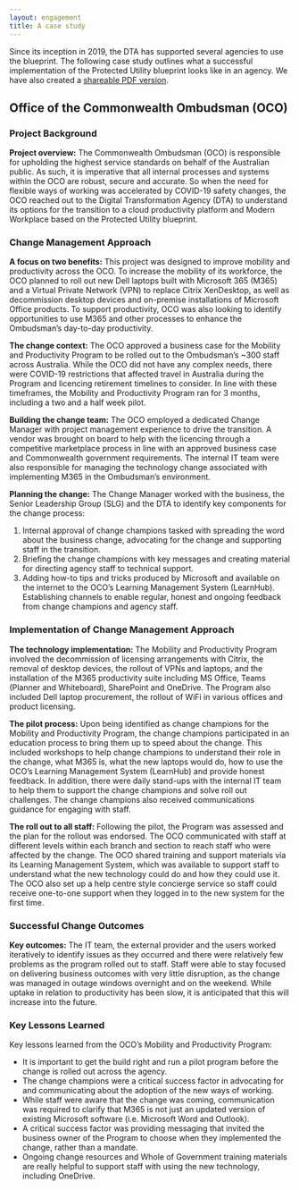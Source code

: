 ```yaml
--- 
layout: engagement 
title: A case study
---
```


Since its inception in 2019, the DTA has supported several agencies to use the blueprint. The following case study outlines what a successful implementation of the Protected Utility blueprint looks like in an agency. We have also created a [shareable PDF version](/assets/files/pdf/dta-pub-program-oco-case-study.pdf).  

## Office of the Commonwealth Ombudsman (OCO)

### Project Background

**Project overview:** The Commonwealth Ombudsman (OCO) is responsible for upholding the highest service standards on behalf of the Australian public. As such, it is imperative that all internal processes and systems within the OCO are robust, secure and accurate. So when the need for flexible ways of working was accelerated by COVID-19 safety changes, the OCO reached out to the Digital Transformation Agency (DTA) to understand its options for the transition to a cloud productivity platform and Modern Workplace based on the Protected Utility blueprint. 

### Change Management Approach

**A focus on two benefits:** This project was designed to improve mobility and productivity across the OCO. To increase the mobility of its workforce, the OCO planned to roll out new Dell laptops built with Microsoft 365 (M365) and a Virtual Private Network (VPN) to replace Citrix XenDesktop, as well as decommission desktop devices and on-premise installations of Microsoft Office products. To support productivity, OCO was also looking to identify opportunities to use M365 and other processes to enhance the Ombudsman’s day-to-day productivity.

**The change context:** The OCO approved a business case for the Mobility and Productivity Program to be rolled out to the Ombudsman’s ~300 staff across Australia. While the OCO did not have any complex needs, there were COVID-19 restrictions that affected travel in Australia during the Program and licencing retirement timelines to consider. In line with these timeframes, the Mobility and Productivity Program ran for 3 months, including a two and a half week pilot.

**Building the change team:** The OCO employed a dedicated Change Manager with project management experience to drive the transition. A vendor was brought on board to help with the licencing through a competitive marketplace process in line with an approved business case and Commonwealth government requirements. The internal IT team were also responsible for managing the technology change associated with implementing M365 in the Ombudsman’s environment.

**Planning the change:** The Change Manager worked with the business, the Senior Leadership Group (SLG) and the DTA to identify key components for the change process: 
1. Internal approval of change champions tasked with spreading the word about the business change, advocating for the change and supporting staff in the transition.
2. Briefing the change champions with key messages and creating material for directing agency staff to technical support.
3. Adding how-to tips and tricks produced by Microsoft and available on the internet to the OCO’s Learning Management System (LearnHub).
Establishing channels to enable regular, honest and ongoing feedback from change champions and agency staff.

### Implementation of Change Management Approach

**The technology implementation:** The Mobility and Productivity Program involved the decommission of licensing arrangements with Citrix, the removal of desktop devices, the rollout of VPNs and laptops, and the installation of the M365 productivity suite including MS Office, Teams (Planner and Whiteboard), SharePoint and OneDrive. The Program also included Dell laptop procurement, the rollout of WiFi in various offices and product licensing. 

**The pilot process:** Upon being identified as change champions for the Mobility and Productivity Program, the change champions participated in an education process to bring them up to speed about the change. This included workshops to help change champions to understand their role in the change, what M365 is, what the new laptops would do, how to use the OCO’s Learning Management System (LearnHub) and provide honest feedback. In addition, there were daily stand-ups with the internal IT team to help them to support the change champions and solve roll out challenges. The change champions also received communications guidance for engaging with staff. 

**The roll out to all staff:** Following the pilot, the Program was assessed and the plan for the rollout was endorsed. The OCO communicated with staff at different levels within each branch and section to reach staff who were affected by the change. The OCO shared training and support materials via its Learning Management System, which was available to support staff to understand what the new technology could do and how they could use it. The OCO also set up a help centre style concierge service so staff could receive one-to-one support when they logged in to the new system for the first time.

### Successful Change Outcomes 

**Key outcomes:** The IT team, the external provider and the users worked iteratively to identify issues as they occurred and there were relatively few problems as the program rolled out to staff. Staff were able to stay focused on delivering business outcomes with very little disruption, as the change was managed in outage windows overnight and on the weekend. While uptake in relation to productivity has been slow, it is anticipated that this will increase into the future. 

### Key Lessons Learned

Key lessons learned from the OCO’s Mobility and Productivity Program:
* It is important to get the build right and run a pilot program before the change is rolled out across the agency.
* The change champions were a critical success factor in advocating for and communicating about the adoption of the new ways of working.
* While staff were aware that the change was coming, communication was required to clarify that M365 is not just an updated version of existing Microsoft software (i.e. Microsoft Word and Outlook).
* A critical success factor was providing messaging that invited the business owner of the Program to choose when they implemented the change, rather than a mandate. 
* Ongoing change resources and Whole of Government training materials are really helpful to support staff with using the new technology, including OneDrive.